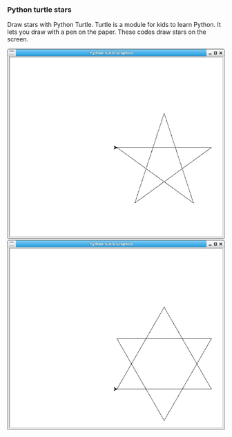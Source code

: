 
### Python turtle stars

Draw stars with Python Turtle. Turtle is a module for kids to learn Python.
It lets you draw with a pen on the paper.
These codes draw stars on the screen.

<img src="star.png">
<img src="star2.png">
